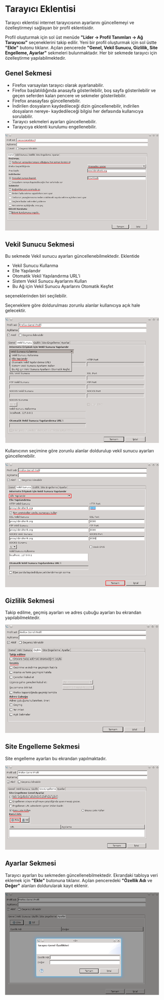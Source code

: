 # Tarayıcı Eklentisi

Tarayıcı eklentisi internet tarayıcısının ayarlarını güncellemeyi ve özelleştirmeyi sağlayan bir profil eklentisidir.

Profil oluşturmak için sol üst menüde **"Lider -> Profil   Tanımları -> Ağ Tarayıcısı"** seçeneklerini takip edilir. Yeni bir profil oluşturmak için sol üstte **"Ekle"** butonu tıklanır. Açılan pencerede **"Genel, Vekil Sunucu, Gizlilik, Site Engelleme, Ayarlar"** sekmeleri bulunmaktadır. Her bir sekmede tarayıcı için özelleştirme yapılabilmektedir.

## Genel Sekmesi

* Firefox varsayılan tarayıcı olarak ayarlanabilir. 
* Firefox başlatıldığında anasayfa gösterilebilir, boş sayfa gösterilebilir ve geçen seferden kalan pencere ve sekmeler gösterilebilir.
* Firefox anasayfası güncellenebilir.
* İndirilen   dosyaların   kaydedileceği   dizin   güncellenebilir,   indirilen   dosyaların   nereye- kaydedileceği bilgisi her defasında kullanıcıya sorulabilir.
* Tarayıcı sekmeleri ayarları güncellenebilir.
* Tarayıcıya eklenti kurulumu engellenebilir.

![Browser Genel](images/browser-genel.png)

## Vekil Sunucu Sekmesi
Bu sekmede Vekil sunucu ayarları güncellenebilmektedir. Eklentide 

* Vekil Sunucu Kullanma
* Elle Yapılandır
* Otomatik Vekil Yapılandırma URL’i
* Sistem Vekil Sunucu Ayarlarını Kullan
* Bu Ağ için Vekil Sunucu Ayarlarını Otomatik Keşfet

seçeneklerinden biri seçilebilir.

Seçeneklere göre doldurulması zorunlu alanlar kullanıcıya açık hale gelecektir. 

![Browser Vekil Sunucu](images/browser-vekil-sunucu.png)

Kullanıcının seçimine göre zorunlu alanlar doldurulup vekil sunucu ayarları güncellenebilir.

![Browser Vekil Sunucu Son](images/browser-vekil-sunucu-son.png)

## Gizlilik Sekmesi

Takip edilme, geçmiş ayarları ve adres çubuğu ayarları bu ekrandan yapılabilmektedir.

![Browser Gizlilik](images/browser-gizlilik.png)

## Site Engelleme Sekmesi

Site engelleme ayarları bu ekrandan yapılmaktadır.

![Browser Site Engelleme](images/browser-site-engelleme.png)

## Ayarlar Sekmesi

Tarayıcı ayarları bu sekmeden güncellenebilmektedir. Ekrandaki tabloya veri eklemek için **"Ekle"** butonuna tıklanır. Açılan penceredeki **"Özellik Adı** ve **Değer"** alanları doldurularak kayıt eklenir.

![Browser Ayarlar](images/browser-ayarlar.png)
